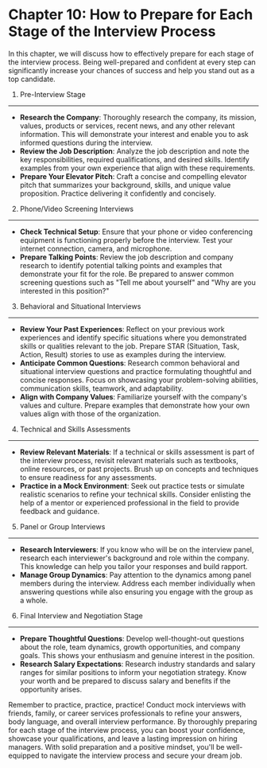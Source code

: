 Chapter 10: How to Prepare for Each Stage of the Interview Process
==================================================================

In this chapter, we will discuss how to effectively prepare for each stage of the interview process. Being well-prepared and confident at every step can significantly increase your chances of success and help you stand out as a top candidate.

1. Pre-Interview Stage
----------------------

* **Research the Company**: Thoroughly research the company, its mission, values, products or services, recent news, and any other relevant information. This will demonstrate your interest and enable you to ask informed questions during the interview.
* **Review the Job Description**: Analyze the job description and note the key responsibilities, required qualifications, and desired skills. Identify examples from your own experience that align with these requirements.
* **Prepare Your Elevator Pitch**: Craft a concise and compelling elevator pitch that summarizes your background, skills, and unique value proposition. Practice delivering it confidently and concisely.

2. Phone/Video Screening Interviews
-----------------------------------

* **Check Technical Setup**: Ensure that your phone or video conferencing equipment is functioning properly before the interview. Test your internet connection, camera, and microphone.
* **Prepare Talking Points**: Review the job description and company research to identify potential talking points and examples that demonstrate your fit for the role. Be prepared to answer common screening questions such as "Tell me about yourself" and "Why are you interested in this position?"

3. Behavioral and Situational Interviews
----------------------------------------

* **Review Your Past Experiences**: Reflect on your previous work experiences and identify specific situations where you demonstrated skills or qualities relevant to the job. Prepare STAR (Situation, Task, Action, Result) stories to use as examples during the interview.
* **Anticipate Common Questions**: Research common behavioral and situational interview questions and practice formulating thoughtful and concise responses. Focus on showcasing your problem-solving abilities, communication skills, teamwork, and adaptability.
* **Align with Company Values**: Familiarize yourself with the company's values and culture. Prepare examples that demonstrate how your own values align with those of the organization.

4. Technical and Skills Assessments
-----------------------------------

* **Review Relevant Materials**: If a technical or skills assessment is part of the interview process, revisit relevant materials such as textbooks, online resources, or past projects. Brush up on concepts and techniques to ensure readiness for any assessments.
* **Practice in a Mock Environment**: Seek out practice tests or simulate realistic scenarios to refine your technical skills. Consider enlisting the help of a mentor or experienced professional in the field to provide feedback and guidance.

5. Panel or Group Interviews
----------------------------

* **Research Interviewers**: If you know who will be on the interview panel, research each interviewer's background and role within the company. This knowledge can help you tailor your responses and build rapport.
* **Manage Group Dynamics**: Pay attention to the dynamics among panel members during the interview. Address each member individually when answering questions while also ensuring you engage with the group as a whole.

6. Final Interview and Negotiation Stage
----------------------------------------

* **Prepare Thoughtful Questions**: Develop well-thought-out questions about the role, team dynamics, growth opportunities, and company goals. This shows your enthusiasm and genuine interest in the position.
* **Research Salary Expectations**: Research industry standards and salary ranges for similar positions to inform your negotiation strategy. Know your worth and be prepared to discuss salary and benefits if the opportunity arises.

Remember to practice, practice, practice! Conduct mock interviews with friends, family, or career services professionals to refine your answers, body language, and overall interview performance. By thoroughly preparing for each stage of the interview process, you can boost your confidence, showcase your qualifications, and leave a lasting impression on hiring managers. With solid preparation and a positive mindset, you'll be well-equipped to navigate the interview process and secure your dream job.
